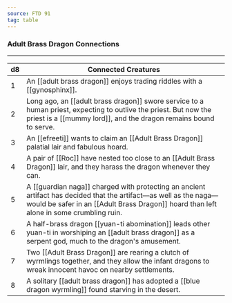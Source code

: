 ```yaml
---
source: FTD 91
tag: table
---
```


### Adult Brass Dragon Connections
---
|d8|Connected Creatures|
|----|------------|
|1|An [[adult brass dragon]] enjoys trading riddles with a [[gynosphinx]].|
|2|Long ago, an [[adult brass dragon]] swore service to a human priest, expecting to outlive the priest. But now the priest is a [[mummy lord]], and the dragon remains bound to serve.|
|3|An [[efreeti]] wants to claim an [[Adult Brass Dragon]] palatial lair and fabulous hoard.|
|4|A pair of [[Roc]] have nested too close to an [[Adult Brass Dragon]] lair, and they harass the dragon whenever they can.|
|5|A [[guardian naga]] charged with protecting an ancient artifact has decided that the artifact—as well as the naga—would be safer in an [[Adult Brass Dragon]] hoard than left alone in some crumbling ruin.|
|6|A half-brass dragon [[yuan-ti abomination]] leads other yuan-ti in worshiping an [[adult brass dragon]] as a serpent god, much to the dragon's amusement.|
|7|Two [[Adult Brass Dragon]] are rearing a clutch of wyrmlings together, and they allow the infant dragons to wreak innocent havoc on nearby settlements.|
|8|A solitary [[adult brass dragon]] has adopted a [[blue dragon wyrmling]] found starving in the desert.|
